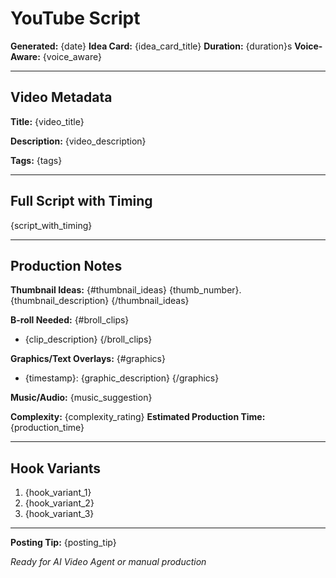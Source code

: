 # YouTube Script

**Generated:** {date}
**Idea Card:** {idea_card_title}
**Duration:** {duration}s
**Voice-Aware:** {voice_aware}

---

## Video Metadata

**Title:** {video_title}

**Description:**
{video_description}

**Tags:** {tags}

---

## Full Script with Timing

{script_with_timing}

---

## Production Notes

**Thumbnail Ideas:**
{#thumbnail_ideas}
{thumb_number}. {thumbnail_description}
{/thumbnail_ideas}

**B-roll Needed:**
{#broll_clips}
- {clip_description}
{/broll_clips}

**Graphics/Text Overlays:**
{#graphics}
- {timestamp}: {graphic_description}
{/graphics}

**Music/Audio:**
{music_suggestion}

**Complexity:** {complexity_rating}
**Estimated Production Time:** {production_time}

---

## Hook Variants

1. {hook_variant_1}
2. {hook_variant_2}
3. {hook_variant_3}

---

**Posting Tip:** {posting_tip}

*Ready for AI Video Agent or manual production*
